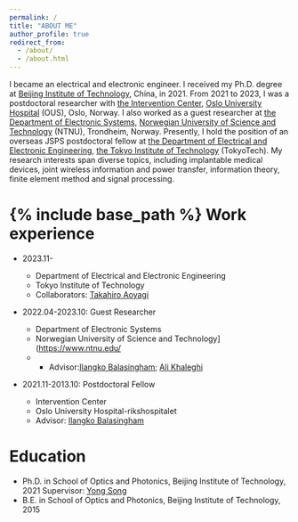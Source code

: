 ```yaml
---
permalink: /
title: "ABOUT ME"
author_profile: true
redirect_from: 
  - /about/
  - /about.html
---
```

I became an electrical and electronic engineer. I received my Ph.D. degree at [Beijing Institute of Technology](https://english.bit.edu.cn/), China, in 2021. From 2021 to 2023, I was a postdoctoral researcher with [the Intervention Center](https://www.ivs.no), [Oslo University Hospital](https://www.oslo-universitetssykehus.no/oslo-university-hospital) (OUS), Oslo, Norway. I also worked as a guest researcher at [the Department of Electronic Systems](https://www.ntnu.edu/ies), [Norwegian University of Science and Technology](https://www.ntnu.edu/) (NTNU), Trondheim, Norway. Presently, I hold the position of an overseas JSPS postdoctoral fellow at [the Department of Electrical and Electronic Engineering](https://educ.titech.ac.jp/ee/eng/), [the Tokyo Institute of Technology](https://www.titech.ac.jp/english) (TokyoTech). My research interests span diverse topics, including implantable medical devices, joint wireless information and power transfer, information theory, finite element method and signal processing.


{% include base_path %}
Work experience
======
* 2023.11-
  * Department of Electrical and Electronic Engineering
  * Tokyo Institute of Technology
  * Collaborators: [Takahiro Aoyagi](http://www.aoyagi.ee.e.titech.ac.jp/blog/dr-takahiro-aoyagi/)

* 2022.04-2023.10: Guest Researcher
  * Department of Electronic Systems
  * Norwegian University of Science and Technology](https://www.ntnu.edu/
  * * Advisor:[Ilangko Balasingham](https://www.balasingham.com/); [Ali Khaleghi](https://www.ntnu.edu/employees/ali.khaleghi)

* 2021.11-2013.10: Postdoctoral Fellow
  * Intervention Center
  * Oslo University Hospital-rikshospitalet
  * Advisor: [Ilangko Balasingham](https://www.balasingham.com/)
  
Education
======
* Ph.D. in School of Optics and Photonics, Beijing Institute of Technology, 2021
  Supervisor: [Yong Song](https://opt.bit.edu.cn/jsdw/jsml/gdyqyjs/f491c35fcedd48548d87063037b5e67c.htm)
* B.E. in School of Optics and Photonics, Beijing Institute of Technology, 2015

